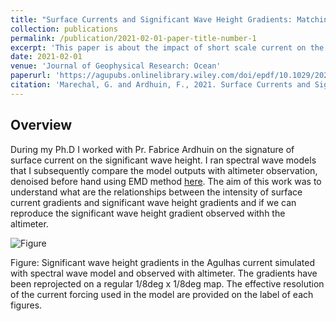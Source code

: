 ```yaml
---
title: "Surface Currents and Significant Wave Height Gradients: Matching Numerical Models and High‐Resolution Altimeter Wave Heights in the Agulhas Current Region"
collection: publications
permalink: /publication/2021-02-01-paper-title-number-1
excerpt: 'This paper is about the impact of short scale current on the intensity of Significant Wave Height Gradients'
date: 2021-02-01
venue: 'Journal of Geophysical Research: Ocean'
paperurl: 'https://agupubs.onlinelibrary.wiley.com/doi/epdf/10.1029/2020JC016564'
citation: 'Marechal, G. and Ardhuin, F., 2021. Surface Currents and Significant Wave Height Gradients: Matching Numerical Models and High‐Resolution Altimeter Wave Heights in the Agulhas Current Region. Journal of Geophysical Research: Oceans, 126(2), p.e2020JC016564.'
---
```

## Overview

During my Ph.D I worked with Pr. Fabrice Ardhuin on the signature of surface current on the significant wave height. I ran spectral wave models that I subsequently compare the model outputs with altimeter observation, denoised before hand using EMD method [here](https://essd.copernicus.org/articles/12/1929/2020/). The aim of this work was to understand what are the relationships between the intensity of surface current gradients and significant wave height gradients and if we can reproduce the significant wave height gradient observed withh the altimeter.
 
![Figure](https://gwen29360.github.io/files/paper_JGR_Ocean2021.png "Figure: Significant wave height gradients in the Agulhas current simulated with spectral wave model and observed with altimeter. The gradients have been reprojected on a regular 1/8deg x 1/8deg map. The effective resolution of the current forcing used in the model are provided on the label of each figures.")

Figure: Significant wave height gradients in the Agulhas current simulated with spectral wave model and observed with altimeter. The gradients have been reprojected on a regular 1/8deg x 1/8deg map. The effective resolution of the current forcing used in the model are provided on the label of each figures.
